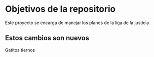 # Objetivos de la repositorio

Este proyecto se encarga de manejar los planes de la liga de la justicia


## Estos cambios son nuevos
Gatitos tiernos